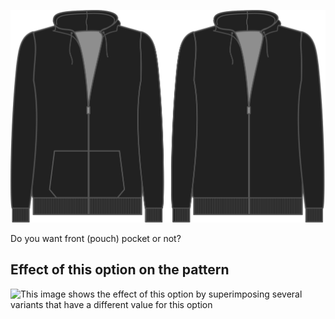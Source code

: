 ![This option controls whether or not to include the front pouch pocket](./pocket.svg)

Do you want front (pouch) pocket or not?

## Effect of this option on the pattern

![This image shows the effect of this option by superimposing several variants that have a different value for this option](huey\_pocket\_sample.svg "Effect of this option on the pattern")
